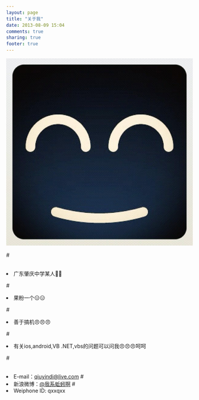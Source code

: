 ```yaml
---
layout: page
title: "关于我"
date: 2013-08-09 15:04
comments: true
sharing: true
footer: true
---
```

![头像](/images/about/1.jpg)

#<br/><br/><li>广东肇庆中学某人😬😬

#<li>果粉一个😑😑


#<li>善于搞机😠😠😠


#<li>有关ios,android,VB .NET,vbs的问题可以问我😠😠😠呵呵



#<br/><br/><li>E-mail：<qiuyindi@live.com>
#<li>新浪微博：[@我系蚯蚓啊](http://weibo.com/qzoro)
#<li>Weiphone ID: qxxqxx